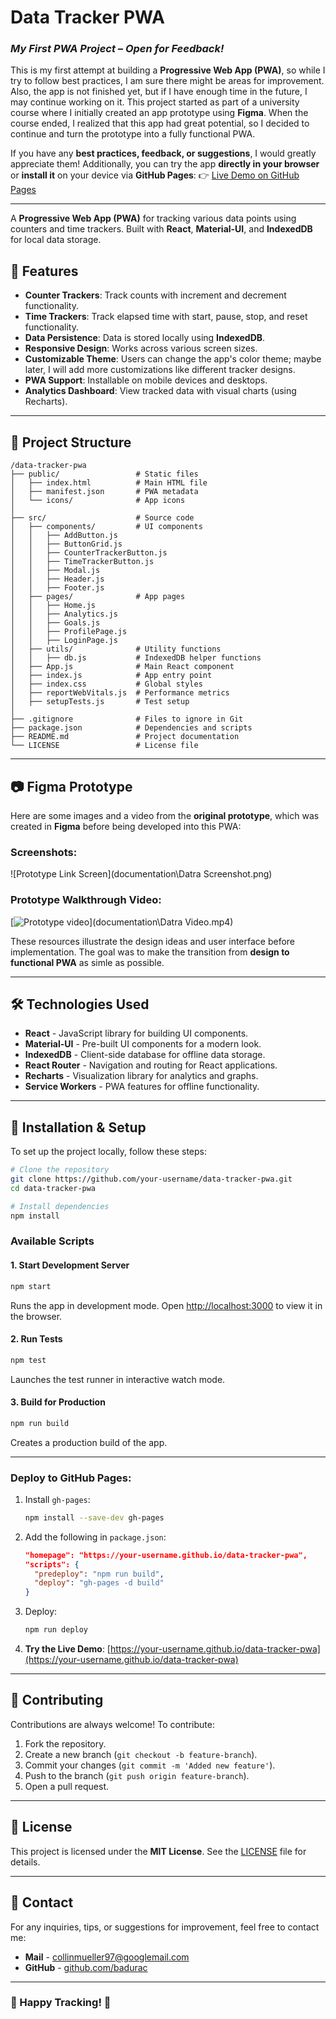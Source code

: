 # Data Tracker PWA

### *My First PWA Project – Open for Feedback!*
This is my first attempt at building a **Progressive Web App (PWA)**, so while I try to follow best practices, I am sure there might be areas for improvement. Also, the app is not finished yet, but if I have enough time in the future, I may continue working on it. This project started as part of a university course where I initially created an app prototype using **Figma**. When the course ended, I realized that this app had great potential, so I decided to continue and turn the prototype into a fully functional PWA. 

If you have any **best practices, feedback, or suggestions**, I would greatly appreciate them! Additionally, you can try the app **directly in your browser** or **install it** on your device via **GitHub Pages**: 
👉 [Live Demo on GitHub Pages](https://badurac.github.io/data-tracker-pwa)

---

A **Progressive Web App (PWA)** for tracking various data points using counters and time trackers. Built with **React**, **Material-UI**, and **IndexedDB** for local data storage.

## 🚀 Features

- **Counter Trackers**: Track counts with increment and decrement functionality.
- **Time Trackers**: Track elapsed time with start, pause, stop, and reset functionality.
- **Data Persistence**: Data is stored locally using **IndexedDB**.
- **Responsive Design**: Works across various screen sizes.
- **Customizable Theme**: Users can change the app's color theme; maybe later, I will add more customizations like different tracker designs.
- **PWA Support**: Installable on mobile devices and desktops.
- **Analytics Dashboard**: View tracked data with visual charts (using Recharts).

---

## 📂 Project Structure

```
/data-tracker-pwa
├── public/                 # Static files
│   ├── index.html          # Main HTML file
│   ├── manifest.json       # PWA metadata
│   └── icons/              # App icons
│
├── src/                    # Source code
│   ├── components/         # UI components
│   │   ├── AddButton.js
│   │   ├── ButtonGrid.js
│   │   ├── CounterTrackerButton.js
│   │   ├── TimeTrackerButton.js
│   │   ├── Modal.js
│   │   ├── Header.js
│   │   ├── Footer.js
│   ├── pages/              # App pages
│   │   ├── Home.js
│   │   ├── Analytics.js
│   │   ├── Goals.js
│   │   ├── ProfilePage.js
│   │   ├── LoginPage.js
│   ├── utils/              # Utility functions
│   │   ├── db.js           # IndexedDB helper functions
│   ├── App.js              # Main React component
│   ├── index.js            # App entry point
│   ├── index.css           # Global styles
│   ├── reportWebVitals.js  # Performance metrics
│   ├── setupTests.js       # Test setup
│
├── .gitignore              # Files to ignore in Git
├── package.json            # Dependencies and scripts
├── README.md               # Project documentation
└── LICENSE                 # License file
```

---

## 📷 Figma Prototype
Here are some images and a video from the **original prototype**, which was created in **Figma** before being developed into this PWA:

### **Screenshots:**
![Prototype Link Screen](documentation\Datra Screenshot.png)


### **Prototype Walkthrough Video:**
[![Prototype video](documentation\datralogo.png)](documentation\Datra Video.mp4)

These resources illustrate the design ideas and user interface before implementation. The goal was to make the transition from **design to functional PWA** as simle as possible.

---

## 🛠️ Technologies Used

- **React** - JavaScript library for building UI components.
- **Material-UI** - Pre-built UI components for a modern look.
- **IndexedDB** - Client-side database for offline data storage.
- **React Router** - Navigation and routing for React applications.
- **Recharts** - Visualization library for analytics and graphs.
- **Service Workers** - PWA features for offline functionality.

---

## 🔧 Installation & Setup

To set up the project locally, follow these steps:

```bash
# Clone the repository
git clone https://github.com/your-username/data-tracker-pwa.git
cd data-tracker-pwa

# Install dependencies
npm install
```

### Available Scripts

#### **1. Start Development Server**
```bash
npm start
```
Runs the app in development mode. Open [http://localhost:3000](http://localhost:3000) to view it in the browser.

#### **2. Run Tests**
```bash
npm test
```
Launches the test runner in interactive watch mode.

#### **3. Build for Production**
```bash
npm run build
```
Creates a production build of the app.

---

### Deploy to GitHub Pages:
1. Install `gh-pages`:
    ```bash
    npm install --save-dev gh-pages
    ```
2. Add the following in `package.json`:
    ```json
    "homepage": "https://your-username.github.io/data-tracker-pwa",
    "scripts": {
      "predeploy": "npm run build",
      "deploy": "gh-pages -d build"
    }
    ```
3. Deploy:
    ```bash
    npm run deploy
    ```
4. **Try the Live Demo**: [https://your-username.github.io/data-tracker-pwa](https://your-username.github.io/data-tracker-pwa)

---

## 🤝 Contributing

Contributions are always welcome! To contribute:
1. Fork the repository.
2. Create a new branch (`git checkout -b feature-branch`).
3. Commit your changes (`git commit -m 'Added new feature'`).
4. Push to the branch (`git push origin feature-branch`).
5. Open a pull request.

---

## 📜 License

This project is licensed under the **MIT License**. See the [LICENSE](LICENSE) file for details.

---

## 📩 Contact

For any inquiries, tips, or suggestions for improvement, feel free to contact me:
- **Mail** - [collinmueller97@googlemail.com](mailto:collinmueller97@googlemail.com)
- **GitHub** - [github.com/badurac](https://github.com/badurac)

---

### 🎯 Happy Tracking! 🚀
